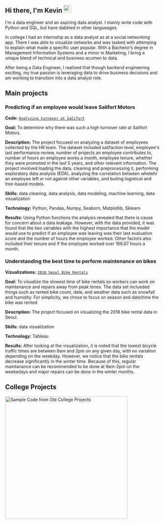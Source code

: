 ## Hi there, I'm Kevin <img src="https://media.giphy.com/media/hvRJCLFzcasrR4ia7z/giphy.gif" width="25">

I'm a data engineer and an aspiring data analyst. I mainly write code with Python and SQL, but have dabbled in other langueages.

In college I had an internship as a data analyst as at a social networking app. There I was able to visualize networks and was tasked with attemping to explain what made a specific user popular. With a Bachelor’s degree in Management Information Systems and a minor in Marketing, I bring a unique blend of technical and business acumen to data. 

After being a Data Engineer, I realized that though backend engineering exciting, my true passion is leveraging data to drive business decisions and am working to transition into a data analyst role.


  
## Main projects

### Predicting if an employee would leave Salifort Motors
**Code:** [`Analyzing turnover at Salifort`](https://github.com/kevinlam-aus/Portfolio-Projects/blob/main/Salifort%20Motors%20Capstone%20Project.ipynb)

**Goal:** To determine why there was such a high turnover rate at Salifort Motors.

**Description:** The project focused on analyzing a dataset of employees collected by the HR team. The dataset included satifaction level, employee's last performance review, number of projects an employee contributes to, number of hours an employee works a month, employee tenure, whether they were promoted in the last 5 years, and other relevant information. The project involved loading the data, cleaning and preprocessing it, performing exploratory data analysis (EDA), analyzing the correlation between whetehr an employee left or not against other variables, and builing logistical and tree-based models.

**Skills:** data cleaning, data analysis, data modeling, machine learning, data visualization

**Technology:** Python, Pandas, Numpy, Seaborn, Matplotlib, Sklearn

**Results:** Using Python functions the analysis revealed that there is cause for concern about a data leakage. However, with the data provided, it was found that the two variables with the highest importance that the model would use to predict if an employee was leaving was their last evaluation score and the number of hours the employee worked. Other factors also included their tenure and if the employee worked over 166.67 hours a month.


### Understanding the best time to perform maintenance on bikes
**Vizualizations:** [`2018 Seoul Bike Rentals`](https://public.tableau.com/app/profile/kevin.lam5742/viz/2018SeoulAverageWeekdayBikeRentalsHour/Story1)

**Goal:** To visualize the slowest time of bike rentals so workers can work on maintenance and repairs away from peak times. The data set inclueded things such as rented bike count, date, and weather data such as snowfall and humidity. For simplicity, we chose to focus on season and date/time the bike was rented

**Description:** The project focused on visualizing the 2018 bike rental data in Seoul. 

**Skills:** data visualization

**Technology:** Tableau

**Results:** After looking at the visualization, it is noted that the lowest bicycle traffic times are between 9am and 2pm on any given day, with no variation depending on the weekday. However, we notice that the bike rentals decrease significantly in the winter time. Because of this, regular maintanance can be recommended to be done at 9am-2pm on the weekedays and major repairs can be done in the winter months.


## College Projects

<p align="left">
  <a href="https://github.com/kevinlam-aus/College-Projects"><img width="400" src="https://github-readme-stats-git-masterrstaa-rickstaa.vercel.app/api/pin/?username=kevinlam-aus&repo=College-Projects&theme=react&bg_color=1F222E&title_color=F85D7F&icon_color=F8D866&hide_border=true&show_icons=false" alt="Sample Code from Old College Projects"></a>
  </p>



